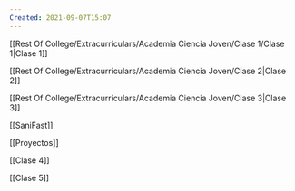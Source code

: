 ```yaml
---
Created: 2021-09-07T15:07
---
```

[[Rest Of College/Extracurriculars/Academia Ciencia Joven/Clase 1/Clase 1|Clase 1]]

[[Rest Of College/Extracurriculars/Academia Ciencia Joven/Clase 2|Clase 2]]

[[Rest Of College/Extracurriculars/Academia Ciencia Joven/Clase 3|Clase 3]]

[[SaniFast]]

[[Proyectos]]

[[Clase 4]]

[[Clase 5]]